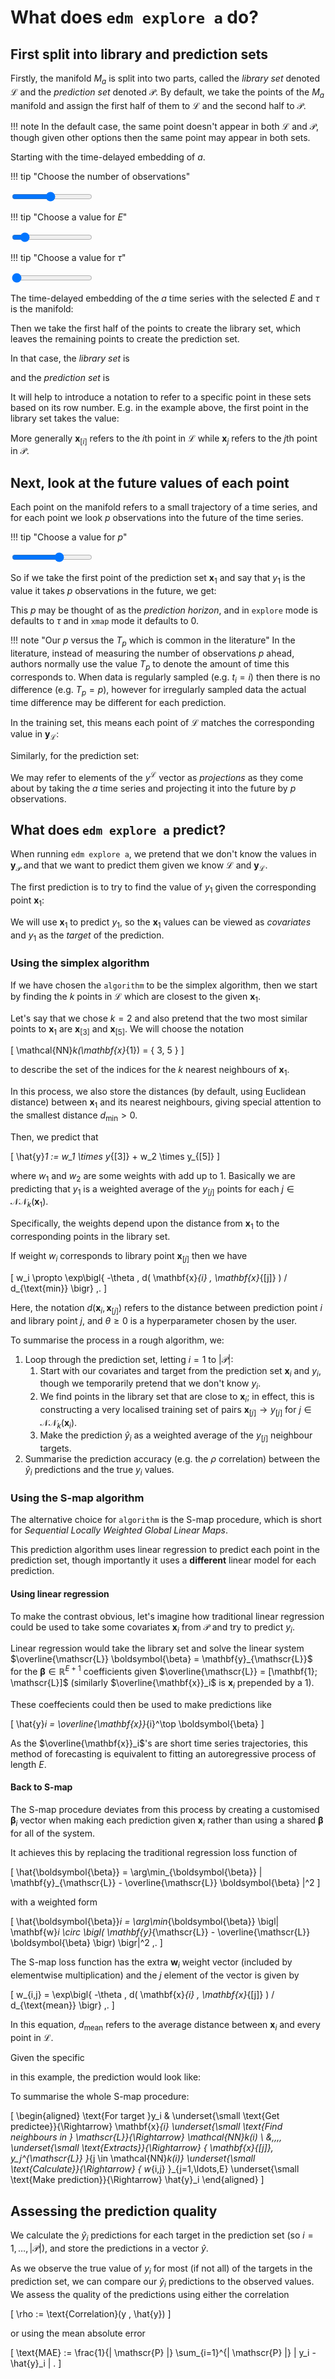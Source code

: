 # What does `edm explore a` do?

<script src="../assets/manifold.js" defer></script>
<script src="../assets/explore.js" defer></script>

## First split into library and prediction sets

Firstly, the manifold $M_a$ is split into two parts, called the *library set* denoted $\mathscr{L}$ and the *prediction set* denoted $\mathscr{P}$.
By default, we take the points of the $M_a$ manifold and assign the first half of them to $\mathscr{L}$ and the second half to $\mathscr{P}$.

!!! note
    In the default case, the same point doesn't appear in both $\mathscr{L}$ and $\mathscr{P}$, though given other options then the same point may appear in both sets.

Starting with the time-delayed embedding of $a$.

!!! tip "Choose the number of observations"
    <div class="slider-container"><input type="range" min="1" max="20" value="10" class="slider" id="numObs"></div>

!!! tip "Choose a value for $E$"
    <div class="slider-container"><input type="range" min="1" max="10" value="2" class="slider" id="E"></div>

!!! tip "Choose a value for $\tau$"
    <div class="slider-container"><input type="range" min="1" max="5" value="1" class="slider" id="tau"></div>

The time-delayed embedding of the $a$ time series with the selected $E$ and $\tau$ is the manifold:

<span class="dynamic-equation" data-equation="\[ M_a = ${M_a} \]" />

Then we take the first half of the points to create the library set, which leaves the remaining points to create the prediction set.

In that case, the *library set* is

<span class="dynamic-equation" data-equation="\[ \mathscr{L} = ${L} \]" />

and the *prediction set* is

<span class="dynamic-equation" data-equation="\[ \mathscr{P} = ${P} \]" />

It will help to introduce a notation to refer to a specific point in these sets based on its row number.
E.g. in the example above, the first point in the library set takes the value:

<span class="dynamic-equation" data-equation="\[ \mathbf{x}_{[1]} = ${L_1} \]" />

More generally $\mathbf{x}_{[i]}$ refers to the $i$th point in $\mathscr{L}$
while $\mathbf{x}_{j}$ refers to the $j$th point in $\mathscr{P}$.

## Next, look at the future values of each point

Each point on the manifold refers to a small trajectory of a time series, and for each point we look $p$ observations into the future of the time series.

!!! tip "Choose a value for $p$"
    <div class="slider-container"><input type="range" min="-5" max="5" value="1" class="slider" id="p"></div>

So if we take the first point of the prediction set $\mathbf{x}_{1}$ and say that $y_1$ is the value it takes $p$ observations in the future, we get:

<span class="dynamic-equation" data-equation="\[\mathbf{x}_{[1]} = ${L_1} \quad \underset{\small \text{Matches}}{\Rightarrow} \quad y_{[1]}  = ${y_L_1} \]" />

<span class="dynamic-equation" data-equation="\[\mathbf{x}_{1} = ${P_1} \quad \underset{\small \text{Matches}}{\Rightarrow} \quad y_1  = ${y_P_1} \]" />


This $p$ may be thought of as the *prediction horizon*, and in `explore` mode is defaults to $\tau$ and in `xmap` mode it defaults to 0.

!!! note "Our $p$ versus the $T_p$ which is common in the literature"
    In the literature, instead of measuring the number of observations $p$ ahead, authors normally use the value $T_p$ to denote the amount of time this corresponds to.
    When data is regularly sampled (e.g. $t_i = i$) then there is no difference (e.g. $T_p = p$), however for irregularly sampled data the actual time difference may be different for each prediction.

In the training set, this means each point of $\mathscr{L}$ matches the corresponding value in $\mathbf{y}_{\mathscr{L}}$:

<span class="dynamic-equation" data-equation="\[ \mathscr{L} = ${L} \quad \underset{\small \text{Matches}}{\Rightarrow} \quad \mathbf{y}_{\mathscr{L}} = ${y_L} \]" />

Similarly, for the prediction set:

<span class="dynamic-equation" data-equation="\[ \mathscr{P} = ${P} \quad \underset{\small \text{Matches}}{\Rightarrow} \quad \mathbf{y}_{\mathscr{P}} = ${y_P} \]" />

We may refer to elements of the $y^{\mathscr{L}}$ vector as *projections* as they come about by taking the $a$ time series and projecting it into the future by $p$ observations.

## What does `edm explore a` predict?

When running `edm explore a`, we pretend that we don't know the values in $\mathbf{y}_{\mathscr{P}}$ and that we want to predict them given we know $\mathscr{L}$ and $\mathbf{y}_{\mathscr{L}}$.

The first prediction is to try to find the value of $y_1$ given the corresponding point $\mathbf{x}_1$:

<span class="dynamic-equation" data-equation="\[\mathbf{x}_{1} = ${P_1} \quad \underset{\small \text{Matches}}{\Rightarrow} \quad y_1  = \, ??? \]" />

We will use $\mathbf{x}_1$ to predict $y_1$, so the $\mathbf{x}_1$ values can be viewed as *covariates* and $y_1$ as the *target* of the prediction.

### Using the simplex algorithm

If we have chosen the `algorithm` to be the simplex algorithm, then we start by finding the $k$ points in $\mathscr{L}$ which are closest to the given $\mathbf{x}_1$.


Let's say that we chose $k=2$ and also pretend that the two most similar points to $\mathbf{x}_1$ are $\mathbf{x}_{[3]}$ and $\mathbf{x}_{[5]}$.
We will choose the notation 

\[
    \mathcal{NN}_k(\mathbf{x}_{1}) = \{ 3, 5 \}
\]

to describe the set of the indices for the $k$ nearest neighbours of $\mathbf{x}_{1}$.

In this process, we also store the distances (by default, using Euclidean distance) between $\mathbf{x}_{1}$ and its nearest neighbours, giving special attention to the smallest distance $d_{\text{min}} > 0$.

Then, we predict that

\[
    \hat{y}_1 := w_1 \times y_{[3]} + w_2 \times y_{[5]}
\]

where $w_1$ and $w_2$ are some weights with add up to 1. Basically we are predicting that $y_1$ is a weighted average of the $y_{[j]}$ points for each $j \in \mathcal{NN}_k(\mathbf{x}_{1})$.

Specifically, the weights depend upon the distance from $\mathbf{x}_{1}$ to the corresponding points in the library set.

If weight $w_i$ corresponds to library point $\mathbf{x}_{[j]}$ then we have

\[
    w_i \propto \exp\bigl\{ -\theta \, d( \mathbf{x}_{i} , \mathbf{x}_{[j]} ) / d_{\text{min}} \bigr\} \,.
\]

Here, the notation $d(\mathbf{x}_i, \mathbf{x}_{[j]})$ refers to the distance between prediction point $i$ and library point $j$, and $\theta \ge 0$ is a hyperparameter chosen by the user.

To summarise the process in a rough algorithm, we:

1. Loop through the prediction set, letting $i = 1$ to $| \mathscr{P} |$:
    1. Start with our covariates and target from the prediction set $\mathbf{x}_{i}$ and $y_i$, though we temporarily pretend that we don't know $y_i$.
    2. We find points in the library set that are close to $\mathbf{x}_{i}$; in effect, this is constructing a very localised training set of pairs $\mathbf{x}_{[j]} \to y_{[j]}$ for $j \in \mathcal{NN}_k(\mathbf{x}_{i})$.
    3. Make the prediction $\hat{y}_i$ as a weighted average of the $y_{[j]}$ neighbour targets.
4. Summarise the prediction accuracy (e.g. the $\rho$ correlation) between the $\hat{y}_i$ predictions and the true $y_i$ values.


### Using the S-map algorithm

The alternative choice for `algorithm` is the S-map procedure, which is short for *Sequential Locally Weighted Global Linear Maps*.

This prediction algorithm uses linear regression to predict each point in the prediction set, though importantly it uses a **different** linear model for each prediction.

#### Using linear regression

To make the contrast obvious, let's imagine how traditional linear regression could be used to take some covariates $\mathbf{x}_{i}$ from $\mathscr{P}$ and try to predict $y_i$.

Linear regression would take the library set and solve the linear system $\overline{\mathscr{L}} \boldsymbol{\beta} = \mathbf{y}_{\mathscr{L}}$ for the $\boldsymbol{\beta} \in \mathbb{R}^{E+1}$ coefficients given $\overline{\mathscr{L}} = [\mathbf{1}; \mathscr{L}]$ (similarly $\overline{\mathbf{x}}_i$ is $\mathbf{x}_i$ prepended by a 1).

These coeffecients could then be used to make predictions like

\[
    \hat{y}_i = \overline{\mathbf{x}}_{i}^\top \boldsymbol{\beta}
\]

As the $\overline{\mathbf{x}}_i$'s are short time series trajectories, this method of forecasting is equivalent to fitting an autoregressive process of length $E$.

#### Back to S-map

The S-map procedure deviates from this process by creating a customised $\boldsymbol{\beta}_i$ vector when making each prediction given $\mathbf{x}_i$ rather than using a shared $\boldsymbol{\beta}$ for all of the system.

It achieves this by replacing the traditional regression loss function of 

\[
    \hat{\boldsymbol{\beta}} = \arg\min_{\boldsymbol{\beta}} | \mathbf{y}_{\mathscr{L}} - \overline{\mathscr{L}} \boldsymbol{\beta} |^2
\]

with a weighted form

\[
    \hat{\boldsymbol{\beta}}_i = \arg\min_{\boldsymbol{\beta}} \bigl| \mathbf{w}_i \circ \bigl( \mathbf{y}_{\mathscr{L}} - \overline{\mathscr{L}} \boldsymbol{\beta} \bigr) \bigr|^2 \,.
\]

The S-map loss function has the extra $\mathbf{w}_i$ weight vector (included by elementwise multiplication) and the $j$ element of the vector is given by

\[
    w_{i,j} = \exp\bigl\{ -\theta \, d( \mathbf{x}_{i} , \mathbf{x}_{[j]} ) / d_{\text{mean}} \bigr\} \,.
\]

In this equation, $d_{\text{mean}}$ refers to the average distance between $\mathbf{x}_{i}$ and every point in $\mathscr{L}$.


Given the specific

<span class="dynamic-equation" data-equation="\[ \mathbf{x}_{1} = ${P_1} \]" />

in this example, the prediction would look like:

<span class="dynamic-equation" data-equation="\[ y_{1} \approx \hat{y}_1 := ${yhat_P_1} \]" />

To summarise the whole S-map procedure:

\[
    \begin{aligned}
        \text{For target }y_i
        & \underset{\small \text{Get predictee}}{\Rightarrow}
        \mathbf{x}_{i}
        \underset{\small \text{Find neighbours in } \mathscr{L}}{\Rightarrow}
        \mathcal{NN}_k(i) \\
        &\,\,\,\,
        \underset{\small \text{Extracts}}{\Rightarrow}
        \{ \mathbf{x}_{[j]}, y_j^{\mathscr{L}} \}_{j \in \mathcal{NN}_k(i)}
        \underset{\small \text{Calculate}}{\Rightarrow}
        \{ w_{i,j} \}_{j=1,\ldots,E}
        \underset{\small \text{Make prediction}}{\Rightarrow}
        \hat{y}_i
    \end{aligned}
\]

## Assessing the prediction quality

We calculate the $\hat{y}_i$ predictions for each target in the prediction set (so $i = 1, \dots, |\mathscr{P}|$), and store the predictions in a vector $\hat{y}$.

As we observe the true value of $y_i$ for most (if not all) of the targets in the prediction set, we can compare our $\hat{y}_i$ predictions to the observed values.
We assess the quality of the predictions using either the correlation

\[ \rho := \text{Correlation}(y , \hat{y}) \]

or using the mean absolute error

\[ \text{MAE} := \frac{1}{| \mathscr{P} |} \sum_{i=1}^{| \mathscr{P} |} | y_i - \hat{y}_i | . \]
